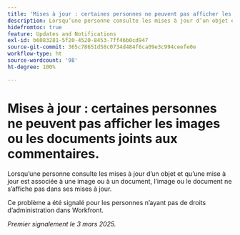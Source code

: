 ```yaml
---
title: 'Mises à jour : certaines personnes ne peuvent pas afficher les images ou les documents joints aux commentaires.'
description: Lorsqu’une personne consulte les mises à jour d’un objet et qu’une mise à jour est associée à une image ou à un document, l’image ou le document ne s’affiche pas dans ses mises à jour.
hidefromtoc: true
feature: Updates and Notifications
exl-id: b6083281-5f20-4520-8453-7ff46b0cd947
source-git-commit: 365c78651d58c0734d484f6ca09e3c994ceefe0e
workflow-type: ht
source-wordcount: '98'
ht-degree: 100%

---
```


# Mises à jour : certaines personnes ne peuvent pas afficher les images ou les documents joints aux commentaires.

Lorsqu’une personne consulte les mises à jour d’un objet et qu’une mise à jour est associée à une image ou à un document, l’image ou le document ne s’affiche pas dans ses mises à jour.

Ce problème a été signalé pour les personnes n’ayant pas de droits d’administration dans Workfront.

_Premier signalement le 3 mars 2025._
